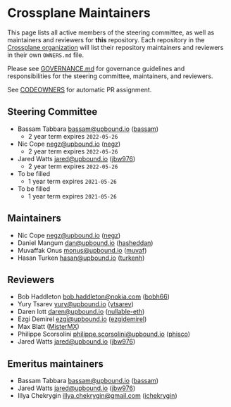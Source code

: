 # Crossplane Maintainers

This page lists all active members of the steering committee, as well as
maintainers and reviewers for **this** repository. Each repository in the
[Crossplane organization](https://github.com/crossplane/) will list their
repository maintainers and reviewers in their own `OWNERS.md` file.

Please see [GOVERNANCE.md](GOVERNANCE.md) for governance guidelines and
responsibilities for the steering committee, maintainers, and reviewers.

See [CODEOWNERS](CODEOWNERS) for automatic PR assignment.

## Steering Committee

* Bassam Tabbara <bassam@upbound.io> ([bassam](https://github.com/bassam))
  * 2 year term expires `2022-05-26`
* Nic Cope <negz@upbound.io> ([negz](https://github.com/negz))
  * 2 year term expires `2022-05-26`
* Jared Watts <jared@upbound.io> ([jbw976](https://github.com/jbw976))
  * 2 year term expires `2022-05-26`
* To be filled
  * 1 year term expires `2021-05-26`
* To be filled
  * 1 year term expires `2021-05-26`

## Maintainers

* Nic Cope <negz@upbound.io> ([negz](https://github.com/negz))
* Daniel Mangum <dan@upbound.io> ([hasheddan](https://github.com/hasheddan))
* Muvaffak Onus <monus@upbound.io> ([muvaf](https://github.com/muvaf))
* Hasan Turken <hasan@upbound.io> ([turkenh](https://github.com/turkenh))

## Reviewers

* Bob Haddleton <bob.haddleton@nokia.com> ([bobh66](https://github.com/bobh66))
* Yury Tsarev <yury@upbound.io> ([ytsarev](https://github.com/ytsarev))
* Daren Iott <daren@upbound.io> ([nullable-eth](https://github.com/nullable-eth))
* Ezgi Demirel <ezgi@upbound.io> ([ezgidemirel](https://github.com/ezgidemirel))
* Max Blatt ([MisterMX](https://github.com/MisterMX))
* Philippe Scorsolini <philippe.scorsolini@upbound.io> ([phisco](https://github.com/phisco))
* Jared Watts <jared@upbound.io> ([jbw976](https://github.com/jbw976))

## Emeritus maintainers

* Bassam Tabbara <bassam@upbound.io> ([bassam](https://github.com/bassam))
* Jared Watts <jared@upbound.io> ([jbw976](https://github.com/jbw976))
* Illya Chekrygin <illya.chekrygin@gmail.com> ([ichekrygin](https://github.com/ichekrygin))
